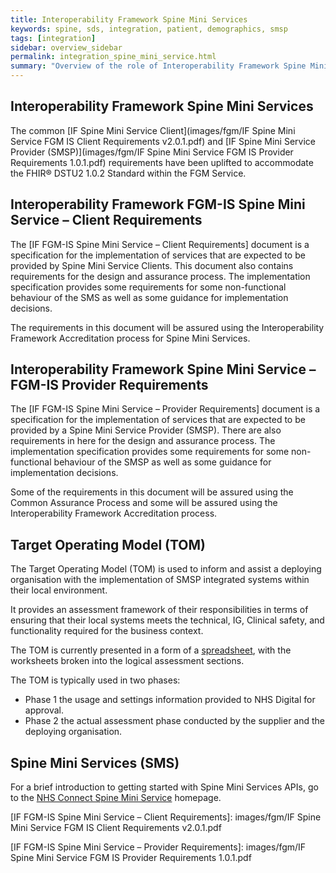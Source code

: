 ```yaml
---
title: Interoperability Framework Spine Mini Services
keywords: spine, sds, integration, patient, demographics, smsp
tags: [integration]
sidebar: overview_sidebar
permalink: integration_spine_mini_service.html
summary: "Overview of the role of Interoperability Framework Spine Mini Services (IF-SMS) within the FGM Service."
---
```


## Interoperability Framework Spine Mini Services ##

The common [IF Spine Mini Service Client](images/fgm/IF Spine Mini Service FGM IS Client Requirements v2.0.1.pdf) and [IF Spine Mini Service Provider (SMSP)](images/fgm/IF Spine Mini Service FGM IS Provider Requirements 1.0.1.pdf) requirements have been uplifted to accommodate the FHIR&reg; DSTU2 1.0.2 Standard within the FGM Service. 

## Interoperability Framework FGM-IS Spine Mini Service – Client Requirements ##

The [IF FGM-IS Spine Mini Service – Client Requirements] document is a specification for the implementation of services that are expected to be provided by Spine Mini Service Clients. This document also contains requirements for the design and assurance process. The implementation specification provides some requirements for some non-functional behaviour of the SMS as well as some guidance for implementation decisions.

The requirements in this document will be assured using the Interoperability Framework Accreditation process for Spine Mini Services.

## Interoperability Framework Spine Mini Service – FGM-IS Provider Requirements ##

The [IF FGM-IS Spine Mini Service – Provider Requirements] document is a specification for the implementation of services that are expected to be provided by a Spine Mini Service Provider (SMSP). There are also requirements in here for the design and assurance process. The implementation specification provides some requirements for some non-functional behaviour of the SMSP as well as some guidance for implementation decisions.

Some of the requirements in this document will be assured using the Common Assurance Process and some will be assured using the Interoperability Framework Accreditation process.

## Target Operating Model (TOM) ##

The Target Operating Model (TOM) is used to inform and assist a deploying organisation with the implementation of SMSP integrated systems within their local environment.

It provides an assessment framework of their responsibilities in terms of ensuring that their local systems meets the technical, IG, Clinical safety, and functionality required for the business context.

The TOM is currently presented in a form of a [spreadsheet](images/fgm/TEMPLATE_Target_Operating_Model-Spine_Mini_Service_com_v1.1.xls), with the worksheets broken into the logical assessment sections.

The TOM is typically used in two phases:

- Phase 1 the usage and settings information provided to NHS Digital for approval.
- Phase 2 the actual assessment phase conducted by the supplier and the deploying organisation.


## Spine Mini Services (SMS) ##

For a brief introduction to getting started with Spine Mini Services APIs, go to the [NHS Connect Spine Mini Service](https://nhsconnect.github.io/spine-smsp/index.html) homepage.


[IF FGM-IS Spine Mini Service – Client Requirements]: images/fgm/IF Spine Mini Service FGM IS Client Requirements v2.0.1.pdf

[IF FGM-IS Spine Mini Service – Provider Requirements]: images/fgm/IF Spine Mini Service FGM IS Provider Requirements 1.0.1.pdf


